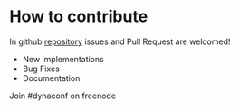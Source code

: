 # How to contribute

In github [repository](https://github.com/rochacbruno/dynaconf/) issues and Pull Request are welcomed!

- New implementations
- Bug Fixes
- Documentation

Join #dynaconf on freenode
